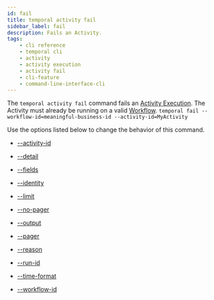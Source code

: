 ```yaml
---
id: fail
title: temporal activity fail
sidebar_label: fail
description: Fails an Activity.
tags: 
    - cli reference
    - temporal cli 
    - activity
    - activity execution 
    - activity fail
    - cli-feature
    - command-line-interface-cli
---
```


The `temporal activity fail` command fails an [Activity Execution](/concepts/what-is-an-activity-execution).
The Activity must already be running on a valid [Workflow](/concepts/what-is-a-workflow).
`temporal fail --workflow-id=meaningful-business-id --activity-id=MyActivity`

Use the options listed below to change the behavior of this command.

- [--activity-id](/cli/cmd-options/activity-id)

- [--detail](/cli/cmd-options/detail)

- [--fields](/cli/cmd-options/fields)

- [--identity](/cli/cmd-options/identity)

- [--limit](/cli/cmd-options/limit)

- [--no-pager](/cli/cmd-options/no-pager)

- [--output](/cli/cmd-options/output)

- [--pager](/cli/cmd-options/pager)

- [--reason](/cli/cmd-options/reason)

- [--run-id](/cli/cmd-options/run-id)

- [--time-format](/cli/cmd-options/time-format)

- [--workflow-id](/cli/cmd-options/workflow-id)
